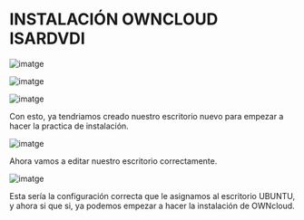 # INSTALACIÓN OWNCLOUD ISARDVDI

![imatge](https://github.com/user-attachments/assets/c722cb22-5ab8-44a0-9c15-5d3ee549be46)

![imatge](https://github.com/user-attachments/assets/63b6b725-148a-42e6-9be4-54bc7a8ce448)

![imatge](https://github.com/user-attachments/assets/2e5a612a-8b62-4f39-b8c1-5b1c6d0ea765)

Con esto, ya tendriamos creado nuestro escritorio nuevo para empezar a hacer la practica de instalación.

![imatge](https://github.com/user-attachments/assets/886500d2-1467-4cae-b16c-17740e458318)

Ahora vamos a editar nuestro escritorio correctamente.

![imatge](https://github.com/user-attachments/assets/a78c1f23-11be-47cb-9afc-7e55961a492e)

Esta sería la configuración correcta que le asignamos al escritorio UBUNTU, y ahora si que si, ya podemos empezar a hacer la instalación de OWNcloud.

